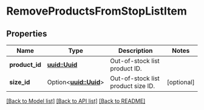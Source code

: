 # RemoveProductsFromStopListItem

## Properties

Name | Type | Description | Notes
------------ | ------------- | ------------- | -------------
**product_id** | [**uuid::Uuid**](uuid::Uuid.md) | Out-of-stock list product ID. | 
**size_id** | Option<[**uuid::Uuid**](uuid::Uuid.md)> | Out-of-stock list product size ID. | [optional]

[[Back to Model list]](../README.md#documentation-for-models) [[Back to API list]](../README.md#documentation-for-api-endpoints) [[Back to README]](../README.md)


